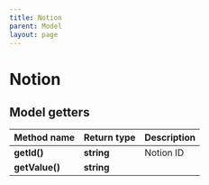 ```yaml
---
title: Notion
parent: Model
layout: page
---
```


# Notion

## Model getters

Method name | Return type | Description
------------ | ------------- | -------------
**getId()** | **string** | Notion ID
**getValue()** | **string** | 

